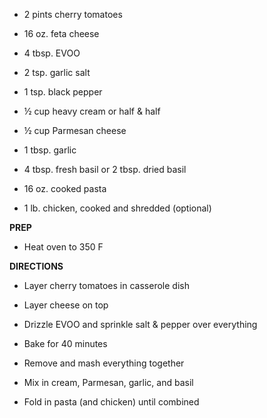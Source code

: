 -   2 pints cherry tomatoes

-   16 oz. feta cheese

-   4 tbsp. EVOO

-   2 tsp. garlic salt

-   1 tsp. black pepper

-   ½ cup heavy cream or half & half

-   ½ cup Parmesan cheese

-   1 tbsp. garlic

-   4 tbsp. fresh basil or 2 tbsp. dried basil

-   16 oz. cooked pasta

-   1 lb. chicken, cooked and shredded (optional)

**PREP**

-   Heat oven to 350 F

**DIRECTIONS**

-   Layer cherry tomatoes in casserole dish

-   Layer cheese on top

-   Drizzle EVOO and sprinkle salt & pepper over everything

-   Bake for 40 minutes

-   Remove and mash everything together

-   Mix in cream, Parmesan, garlic, and basil

-   Fold in pasta (and chicken) until combined
